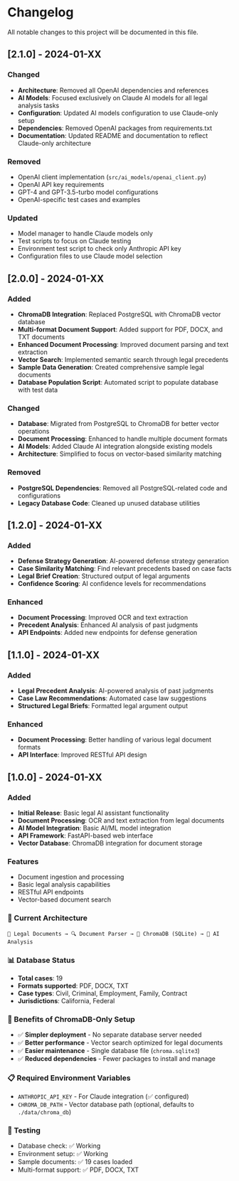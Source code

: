 # Changelog

All notable changes to this project will be documented in this file.

## [2.1.0] - 2024-01-XX

### Changed
- **Architecture**: Removed all OpenAI dependencies and references
- **AI Models**: Focused exclusively on Claude AI models for all legal analysis tasks
- **Configuration**: Updated AI models configuration to use Claude-only setup
- **Dependencies**: Removed OpenAI packages from requirements.txt
- **Documentation**: Updated README and documentation to reflect Claude-only architecture

### Removed
- OpenAI client implementation (`src/ai_models/openai_client.py`)
- OpenAI API key requirements
- GPT-4 and GPT-3.5-turbo model configurations
- OpenAI-specific test cases and examples

### Updated
- Model manager to handle Claude models only
- Test scripts to focus on Claude testing
- Environment test script to check only Anthropic API key
- Configuration files to use Claude model selection

## [2.0.0] - 2024-01-XX

### Added
- **ChromaDB Integration**: Replaced PostgreSQL with ChromaDB vector database
- **Multi-format Document Support**: Added support for PDF, DOCX, and TXT documents
- **Enhanced Document Processing**: Improved document parsing and text extraction
- **Vector Search**: Implemented semantic search through legal precedents
- **Sample Data Generation**: Created comprehensive sample legal documents
- **Database Population Script**: Automated script to populate database with test data

### Changed
- **Database**: Migrated from PostgreSQL to ChromaDB for better vector operations
- **Document Processing**: Enhanced to handle multiple document formats
- **AI Models**: Added Claude AI integration alongside existing models
- **Architecture**: Simplified to focus on vector-based similarity matching

### Removed
- **PostgreSQL Dependencies**: Removed all PostgreSQL-related code and configurations
- **Legacy Database Code**: Cleaned up unused database utilities

## [1.2.0] - 2024-01-XX

### Added
- **Defense Strategy Generation**: AI-powered defense strategy generation
- **Case Similarity Matching**: Find relevant precedents based on case facts
- **Legal Brief Creation**: Structured output of legal arguments
- **Confidence Scoring**: AI confidence levels for recommendations

### Enhanced
- **Document Processing**: Improved OCR and text extraction
- **Precedent Analysis**: Enhanced AI analysis of past judgments
- **API Endpoints**: Added new endpoints for defense generation

## [1.1.0] - 2024-01-XX

### Added
- **Legal Precedent Analysis**: AI-powered analysis of past judgments
- **Case Law Recommendations**: Automated case law suggestions
- **Structured Legal Briefs**: Formatted legal argument output

### Enhanced
- **Document Processing**: Better handling of various legal document formats
- **API Interface**: Improved RESTful API design

## [1.0.0] - 2024-01-XX

### Added
- **Initial Release**: Basic legal AI assistant functionality
- **Document Processing**: OCR and text extraction from legal documents
- **AI Model Integration**: Basic AI/ML model integration
- **API Framework**: FastAPI-based web interface
- **Vector Database**: ChromaDB integration for document storage

### Features
- Document ingestion and processing
- Basic legal analysis capabilities
- RESTful API endpoints
- Vector-based document search

### 🎯 Current Architecture
```
📄 Legal Documents → 🔍 Document Parser → 🧠 ChromaDB (SQLite) → 🤖 AI Analysis
```

### 📊 Database Status
- **Total cases**: 19
- **Formats supported**: PDF, DOCX, TXT
- **Case types**: Civil, Criminal, Employment, Family, Contract
- **Jurisdictions**: California, Federal

### 🚀 Benefits of ChromaDB-Only Setup
- ✅ **Simpler deployment** - No separate database server needed
- ✅ **Better performance** - Vector search optimized for legal documents
- ✅ **Easier maintenance** - Single database file (`chroma.sqlite3`)
- ✅ **Reduced dependencies** - Fewer packages to install and manage

### 📋 Required Environment Variables
- `ANTHROPIC_API_KEY` - For Claude integration (✅ configured)
- `CHROMA_DB_PATH` - Vector database path (optional, defaults to `./data/chroma_db`)

### 🧪 Testing
- Database check: ✅ Working
- Environment setup: ✅ Working
- Sample documents: ✅ 19 cases loaded
- Multi-format support: ✅ PDF, DOCX, TXT 